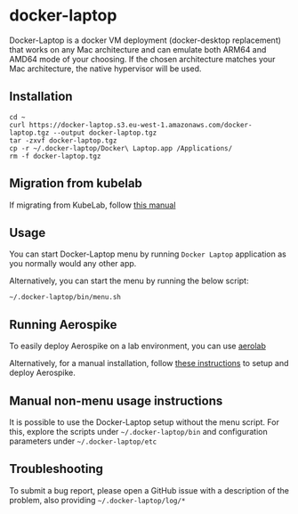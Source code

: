 # docker-laptop

Docker-Laptop is a docker VM deployment (docker-desktop replacement) that works on any Mac architecture and can emulate both ARM64 and AMD64 mode of your choosing. If the chosen architecture matches your Mac architecture, the native hypervisor will be used.

## Installation

```
cd ~
curl https://docker-laptop.s3.eu-west-1.amazonaws.com/docker-laptop.tgz --output docker-laptop.tgz
tar -zxvf docker-laptop.tgz
cp -r ~/.docker-laptop/Docker\ Laptop.app /Applications/
rm -f docker-laptop.tgz
```

## Migration from kubelab

If migrating from KubeLab, follow [this manual](https://github.com/aerospike-community/docker-amd64-mac-m1/blob/docker-laptop/migrate-from-kubelab.md)

## Usage

You can start Docker-Laptop menu by running `Docker Laptop` application as you normally would any other app.

Alternatively, you can start the menu by running the below script:

```
~/.docker-laptop/bin/menu.sh
```

## Running Aerospike

To easily deploy Aerospike on a lab environment, you can use [aerolab](https://github.com/aerospike/aerolab)

Alternatively, for a manual installation, follow [these instructions](https://docs.aerospike.com/server/operations/install/docker-desktop#start-a-container-and-the-database-by-using-this-image) to setup and deploy Aerospike.

## Manual non-menu usage instructions

It is possible to use the Docker-Laptop setup without the menu script. For this, explore the scripts under `~/.docker-laptop/bin` and configuration parameters under `~/.docker-laptop/etc`

## Troubleshooting

To submit a bug report, please open a GitHub issue with a description of the problem, also providing `~/.docker-laptop/log/*`
